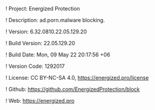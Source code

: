 ! Project: Energized Protection

! Description: ad.porn.malware blocking.

! Version: 6.32.0810.22.05.129.20

! Build Version: 22.05.129.20

! Build Date: Mon, 09 May 22 20:17:56 +06

! Version Code: 1292017

! License: CC BY-NC-SA 4.0, https://energized.pro/license

! Github: https://github.com/EnergizedProtection/block

! Web: https://energized.pro
